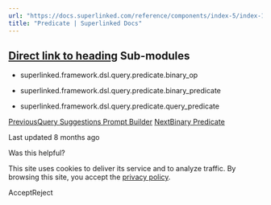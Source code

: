 ```yaml
---
url: "https://docs.superlinked.com/reference/components/index-5/index-1"
title: "Predicate | Superlinked Docs"
---
```


## [Direct link to heading](https://docs.superlinked.com/reference/components/index-5/index-1\#sub-modules)    Sub-modules

- superlinked.framework.dsl.query.predicate.binary\_op

- superlinked.framework.dsl.query.predicate.binary\_predicate

- superlinked.framework.dsl.query.predicate.query\_predicate


[PreviousQuery Suggestions Prompt Builder](https://docs.superlinked.com/reference/components/index-5/index/index-1/query_suggestions_prompt_builder) [NextBinary Predicate](https://docs.superlinked.com/reference/components/index-5/index-1/binary_predicate)

Last updated 8 months ago

Was this helpful?

This site uses cookies to deliver its service and to analyze traffic. By browsing this site, you accept the [privacy policy](https://superlinked.com/policies/privacy-policy).

AcceptReject